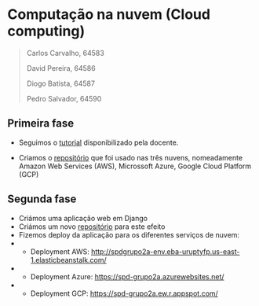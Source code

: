 # Computação na nuvem (Cloud computing)
> Carlos Carvalho, 64583 </p>
> David Pereira, 64586 </p>
> Diogo Batista, 64587 </p>
> Pedro Salvador, 64590 </p>

## Primeira fase
- Seguimos o [tutorial](https://www.youtube.com/watch?list=PLdfopzFjkPz8mRcTVdikopb2Yi3dqg5pk&v=zznvjk0zsVg&feature=youtu.be) disponibilizado pela docente.

- Criamos o [repositório](https://github.com/Salvador169/multi-cloud-onboard) que foi usado nas três nuvens, nomeadamente Amazon Web Services (AWS), Microssoft Azure, Google Cloud Platform (GCP)

## Segunda fase
- Criámos uma aplicação web em Django
- Criámos um novo [repositório](https://github.com/Salvador169/Django-Serverless) para este efeito
- Fizemos deploy da aplicação para os diferentes serviços de nuvem:
- - Deployment AWS: http://spdgrupo2a-env.eba-uruptyfp.us-east-1.elasticbeanstalk.com/
- - Deployment Azure: https://spd-grupo2a.azurewebsites.net/
- - Deployment GCP: https://spd-grupo2a.ew.r.appspot.com/

